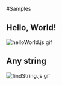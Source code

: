 
#Samples

## Hello, World!
![helloWorld.js gif](http://awadyehya.github.io/img/Projects/git/genevHelloWorld.gif)

## Any string
![findString.js gif](http://awadyehya.github.io/img/Projects/git/genevString.gif)